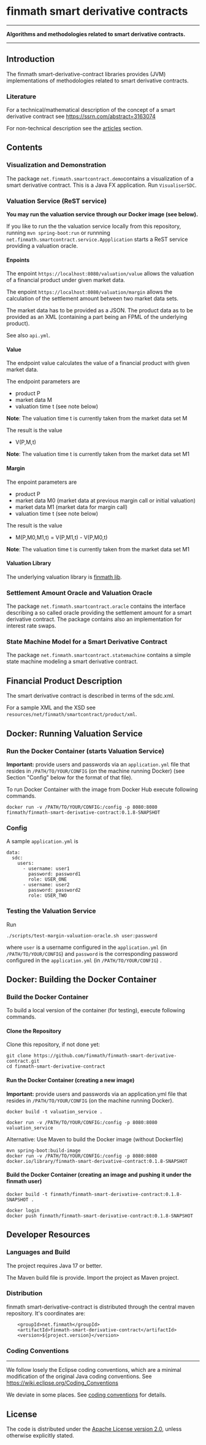 # finmath smart derivative contracts

****************************************

**Algorithms and methodologies related to smart derivative contracts.**

****************************************

## Introduction

The finmath smart-derivative-contract libraries provides (JVM) implementations of methodologies related to smart
derivative contracts.

### Literature

For a technical/mathematical description of the concept of a smart derivative contract
see https://ssrn.com/abstract=3163074

For non-technical description see the [articles](articles) section.

## Contents

### Visualization and Demonstration

The package `net.finmath.smartcontract.demo`contains a visualization of a smart derivative contract.
This is a Java FX application. Run `VisualiserSDC`.

### Valuation Service (ReST service)

**You may run the valuation service through our Docker image (see below).**

If you like to run the the valuation service locally from this repository, running `mvn spring-boot:run` or runnning `net.finmath.smartcontract.service.Appplication` starts a
ReST service providing a valuation oracle. 

#### Enpoints

The enpoint `https://localhost:8080/valuation/value` allows the valuation of a financial product under given market data.

The enpoint `https://localhost:8080/valuation/margin` allows the calculation of the settlement amount between two market data sets.

The market data has to be provided as a JSON.
The product data as to be provided as an XML (containing a part being an FPML of the underlying product).

See also `api.yml`.

#### Value

The endpoint value calculates the value of a financial product
with given market data.

The endpoint parameters are
- product P
- market data M
- valuation time t (see note below)

**Note**: The valuation time t is currently taken from the market data set M

The result is the value
- V(P,M,t)

**Note**: The valuation time t is currently taken from the market data set M1

#### Margin

The enpoint parameters are
- product P
- market data M0 (market data at previous margin call or initial valuation)
- market data M1 (market data for margin call)
- valuation time t (see note below)

The result is the value
- M(P,M0,M1,t) = V(P,M1,t) - V(P,M0,t)

**Note**: The valuation time t is currently taken from the market data set M1

#### Valuation Library

The underlying valuation library is [finmath lib](https://finmath.net/finmath-lib).

### Settlement Amount Oracle and Valuation Oracle

The package `net.finmath.smartcontract.oracle` contains the interface describing a so called oracle providing the
settlement amount for a smart derivative contract. The package contains also an implementation for interest rate swaps.

### State Machine Model for a Smart Derivative Contract

The package `net.finmath.smartcontract.statemachine` contains a simple state machine modeling a smart derivative
contract.

## Financial Product Description

The smart derivative contract is described in terms of the sdc.xml.

For a sample XML and the XSD see `resources/net/finmath/smartcontract/product/xml`.

## Docker: Running Valuation Service

### Run the Docker Container (starts Valuation Service)

**Important:** provide users and passwords via an `application.yml` file that resides
in `/PATH/TO/YOUR/CONFIG` (on the machine running Docker) (see Section "Config" below for the format of that file).

To run Docker Container with the image from Docker Hub execute following commands.

```
docker run -v /PATH/TO/YOUR/CONFIG:/config -p 8080:8080 finmath/finmath-smart-derivative-contract:0.1.8-SNAPSHOT
```

### Config

A sample `application.yml` is
```
data:
  sdc:
    users:
      - username: user1
        password: password1
        role: USER_ONE
      - username: user2
        password: password2
        role: USER_TWO
```

### Testing the Valuation Service

Run
```
./scripts/test-margin-valuation-oracle.sh user:password
```
where `user` is a username configured in the `application.yml` (in `/PATH/TO/YOUR/CONFIG`)
and  `password` is the corresponding password configured in the `application.yml` (in `/PATH/TO/YOUR/CONFIG`) .

## Docker: Building the Docker Container

### Build the Docker Container

To build a local version of the container (for testing), execute following commands.

#### Clone the Repository

Clone this repository, if not done yet:
```
git clone https://github.com/finmath/finmath-smart-derivative-contract.git
cd finmath-smart-derivative-contract
```

#### Run the Docker Container (creating a new image)

**Important:** provide users and passwords via an application.yml file that resides
in `/PATH/TO/YOUR/CONFIG` (on the machine running Docker).

```
docker build -t valuation_service .
```

```
docker run -v /PATH/TO/YOUR/CONFIG:/config -p 8080:8080 valuation_service
```

Alternative: Use Maven to build the Docker image (without Dockerfile)

```
mvn spring-boot:build-image
docker run -v /PATH/TO/YOUR/CONFIG:/config -p 8080:8080 docker.io/library/finmath-smart-derivative-contract:0.1.8-SNAPSHOT
```

#### Build the Docker Container (creating an image and pushing it under the finmath user)

```
docker build -t finmath/finmath-smart-derivative-contract:0.1.8-SNAPSHOT .
```

```
docker login
docker push finmath/finmath-smart-derivative-contract:0.1.8-SNAPSHOT
```

## Developer Resources

### Languages and Build

The project requires Java 17 or better.

The Maven build file is provide. Import the project as Maven project.

### Distribution

finmath smart-derivative-contract is distributed through the central maven repository. It's coordinates are:

```
	<groupId>net.finmath</groupId>
	<artifactId>finmath-smart-derivative-contract</artifactId>
	<version>${project.version}</version>
```

### Coding Conventions
-------------------------------------

We follow losely the Eclipse coding conventions, which are a minimal modification of the original Java coding
conventions. See https://wiki.eclipse.org/Coding_Conventions

We deviate in some places. See [coding conventions](coding/codingconventions.md) for details.

## License

The code is distributed under the [Apache License version 2.0][], unless otherwise explicitly stated.

[Apache License version 2.0]: http://www.apache.org/licenses/LICENSE-2.0.html



